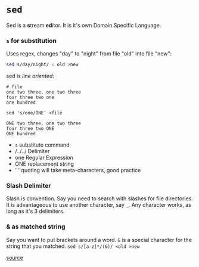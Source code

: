 # `sed`
Sed is a **s**tream **ed**itor. It is it's own Domain Specific Language.

### `s` for substitution
Uses regex, changes "day" to "night" from file "old" into file "new":
```sh
sed s/day/night/ < old >new
```

sed is *line oriented*:
```
# file
one two three, one two three
four three two one
one hundred

sed 's/one/ONE' <file

ONE two three, one two three
four three two ONE
ONE hundred
```

- `s` substitute command
- /../../ Delimiter
- one Regular Expression
- ONE replacement string
- ' ' quoting will take meta-characters, good practice

### Slash Delimiter
Slash is convention. Say you need to search with slashes for file directories. It is advantageous to use another character, say `_`. Any character works, as long as it's 3 delimiters.

### & as matched string
Say you want to put brackets around a word. `&` is a special character for the string that you matched. `sed s/[a-z]*/(&)/ <old >new`


[source](http://www.grymoire.com/Unix/Sed.html)
